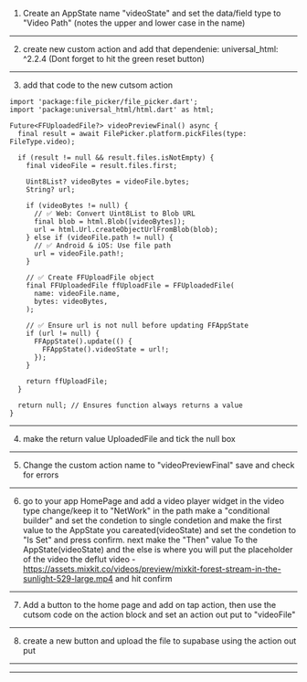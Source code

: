 1. Create an AppState name "videoState" and set the data/field type to "Video Path" (notes the upper and lower case in the name)
---------------------------------------------------------------------------------------------------------------------------
2. create new custom action and add that dependenie: universal_html: ^2.2.4 (Dont forget to hit the green reset button) 
---------------------------------------------------------------------------------------------------------------------------
3. add that code to the new cutsom action

```
import 'package:file_picker/file_picker.dart';
import 'package:universal_html/html.dart' as html;

Future<FFUploadedFile?> videoPreviewFinal() async {
  final result = await FilePicker.platform.pickFiles(type: FileType.video);

  if (result != null && result.files.isNotEmpty) {
    final videoFile = result.files.first;

    Uint8List? videoBytes = videoFile.bytes;
    String? url;

    if (videoBytes != null) {
      // ✅ Web: Convert Uint8List to Blob URL
      final blob = html.Blob([videoBytes]);
      url = html.Url.createObjectUrlFromBlob(blob);
    } else if (videoFile.path != null) {
      // ✅ Android & iOS: Use file path
      url = videoFile.path!;
    }

    // ✅ Create FFUploadFile object
    final FFUploadedFile ffUploadFile = FFUploadedFile(
      name: videoFile.name,
      bytes: videoBytes,
    );

    // ✅ Ensure url is not null before updating FFAppState
    if (url != null) {
      FFAppState().update(() {
        FFAppState().videoState = url!;
      });
    }

    return ffUploadFile;
  }

  return null; // Ensures function always returns a value
}
```
---------------------------------------------------------------------------------------------------------------------------
4. make the return value UploadedFile and tick the null box 
---------------------------------------------------------------------------------------------------------------------------
5. Change the custom action name to "videoPreviewFinal" save and check for errors
---------------------------------------------------------------------------------------------------------------------------
6. go to your app HomePage and add a video player widget in the video type change/keep it to "NetWork"
in the path make a "conditional builder" and set the condetion to single condetion and make the first value
to the AppState you careated(videoState) and set the condetion to "Is Set" and press confirm. next make the "Then" value
To the AppState(videoState) and the else is where you will put the placeholder of the video
the deflut video - https://assets.mixkit.co/videos/preview/mixkit-forest-stream-in-the-sunlight-529-large.mp4
and hit confirm
---------------------------------------------------------------------------------------------------------------------------
7. Add a button to the home page and add on tap action, then use the cutsom code on the action block and set
an action out put to "videoFile"
---------------------------------------------------------------------------------------------------------------------------
8. create a new button and upload the file to supabase using the action out put
---------------------------------------------------------------------------------------------------------------------------

---------------------------------------------------------------------------------------------------------------------------
